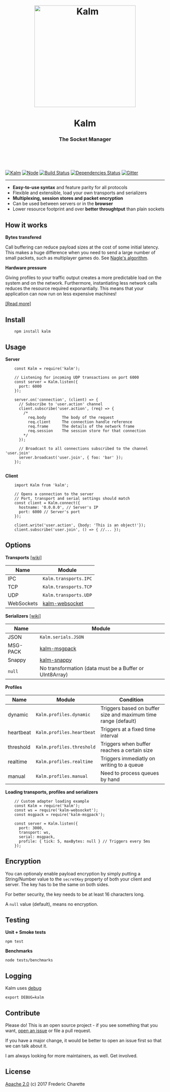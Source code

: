 <h1 align="center">
  <a title="The socket optimizer" href="http://kalm.js.org">
    <img alt="Kalm" width="320px" src="http://res.cloudinary.com/kalm/image/upload/v1487202241/kalm_header.png" />
    <br/><br/>
  </a>
  Kalm
</h1>
<h3 align="center">
  The Socket Manager
  <br/><br/><br/>
</h3>
<br/>

[![Kalm](https://img.shields.io/npm/v/kalm.svg)](https://www.npmjs.com/package/kalm)
[![Node](https://img.shields.io/badge/node->%3D4.0-blue.svg)](https://nodejs.org)
[![Build Status](https://travis-ci.org/kalm/kalm.js.svg?branch=master)](https://travis-ci.org/kalm/kalm.js)
[![Dependencies Status](https://david-dm.org/kalm/kalm.js.svg)](https://david-dm.org/kalm/kalm.js)
[![Gitter](https://img.shields.io/gitter/room/kalm/kalm.svg)](https://gitter.im/kalm/Kalm)

---

- **Easy-to-use syntax** and feature parity for all protocols
- Flexible and extensible, load your own transports and serializers
- **Multiplexing, session stores and packet encryption**
- Can be used between servers or in the **browser**
- Lower resource footprint and over **better throughtput** than plain sockets


## How it works

**Bytes transfered**

Call buffering can reduce payload sizes at the cost of some initial latency. 
This makes a huge difference when you need to send a large number of small packets, such as multiplayer games do. See [Nagle's algorithm](https://en.wikipedia.org/wiki/Nagle's_algorithm).

**Hardware pressure**

Giving profiles to your traffic output creates a more predictable load on the system and on the network. Furthermore, instantiating less network calls reduces the resource required exponantially. This means that your application can now run on less expensive machines!

[[Read more]](https://github.com/kalm/kalm.js/wiki/How-it-works)


## Install

```
    npm install kalm
```

## Usage

**Server**

```node
    const Kalm = require('kalm');

    // Listening for incoming UDP transactions on port 6000
    const server = Kalm.listen({
      port: 6000
    });

    server.on('connection', (client) => { 
      // Subscribe to 'user.action' channel
      client.subscribe('user.action', (req) => {
        /*
          req.body       The body of the request
          req.client     The connection handle reference
          req.frame      The details of the network frame
          req.session    The session store for that connection
        */
      });

      // Broadcast to all connections subscribed to the channel 'user.join'
      server.broadcast('user.join', { foo: 'bar' });
    });
    
```

**Client**

```node
    import Kalm from 'kalm';

    // Opens a connection to the server
    // Port, transport and serial settings should match
    const client = Kalm.connect({
      hostname: '0.0.0.0', // Server's IP
      port: 6000 // Server's port
    });

    client.write('user.action', {body: 'This is an object!'}); 
    client.subscribe('user.join', () => { //... });

```

## Options

**Transports** [[wiki]](https://github.com/kalm/kalm.js/wiki/Transports)

Name | Module
--- | ---
IPC | `Kalm.transports.IPC`
TCP | `Kalm.transports.TCP`
UDP | `Kalm.transports.UDP`
WebSockets | [kalm-websocket](https://github.com/fed135/kalm-websocket)

**Serializers** [[wiki]](https://github.com/kalm/kalm.js/wiki/Serials)

Name | Module
--- | ---
JSON | `Kalm.serials.JSON`
MSG-PACK | [kalm-msgpack](https://github.com/fed135/kalm-msgpack)
Snappy | [kalm-snappy](https://github.com/fed135/kalm-snappy)
`null` | No transformation (data must be a Buffer or UInt8Array)


**Profiles**

Name | Module | Condition
--- | --- | --- |
dynamic | `Kalm.profiles.dynamic` | Triggers based on buffer size and maximum time range (default) | `{ step: 5, maxBytes: 1400 }`
heartbeat | `Kalm.profiles.heartbeat` | Triggers at a fixed time interval | `{ step: 5, maxBytes: null }`
threshold | `Kalm.profiles.threshold` | Triggers when buffer reaches a certain size | `{ step: null, maxBytes: 1400 }`
realtime | `Kalm.profiles.realtime` | Triggers immediatly on writing to a queue | `{ step: -1, maxBytes: null }`
manual | `Kalm.profiles.manual` | Need to process queues by hand | `{ step: null, maxBytes: null }`


**Loading transports, profiles and serializers**

```node
    // Custom adapter loading example
    const Kalm = require('kalm');
    const ws = require('kalm-websocket');
    const msgpack = require('kalm-msgpack');

    const server = Kalm.listen({
      port: 3000,
      transport: ws,
      serial: msgpack,
      profile: { tick: 5, maxBytes: null } // Triggers every 5ms
    });
```

## Encryption

You can optionaly enable payload encryption by simply putting a String/Number value to the
`secretKey` property of both your client and server. The key has to be the same on both sides.

For better security, the key needs to be at least 16 characters long.

A `null` value (default), means no encryption.


## Testing

**Unit + Smoke tests**

`npm test`

**Benchmarks**

`node tests/benchmarks`


## Logging

Kalm uses [debug](https://github.com/visionmedia/debug)

`export DEBUG=kalm`

## Contribute

Please do! This is an open source project - if you see something that you want, [open an issue](//github.com/kalm/kalm.js/issues/new) or file a pull request.

If you have a major change, it would be better to open an issue first so that we can talk about it. 

I am always looking for more maintainers, as well. Get involved. 

## License 

[Apache 2.0](LICENSE) (c) 2017 Frederic Charette
